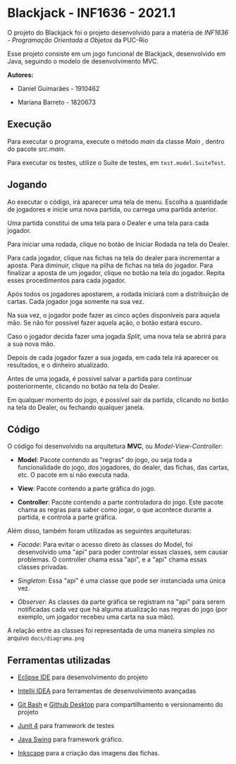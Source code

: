 # Blackjack - INF1636 - 2021.1

O projeto do Blackjack foi o projeto desenvolvido para a matéria de *INF1636 - Programação Orientada a Objetos* da PUC-Rio

Esse projeto consiste em um jogo funcional de Blackjack, desenvolvido em Java, seguindo o modelo de desenvolvimento MVC.

**Autores:** 

* Daniel Guimarães - 1910462

* Mariana Barreto - 1820673

## Execução

Para executar o programa, execute o método *main* da classe *Main* , dentro do pacote *src.main*.

Para executar os testes, utilize o Suite de testes, em ```test.model.SuiteTest```.

## Jogando

Ao executar o código, irá aparecer uma tela de menu. Escolha a quantidade de jogadores e inicie uma nova partida,
ou carrega uma partida anterior.

Uma partida constitui de uma tela para o Dealer e uma tela para cada jogador.

Para iniciar uma rodada, clique no botão de Iniciar Rodada na tela do Dealer.

Para cada jogador, clique nas fichas na tela do dealer para incrementar a aposta. Para diminuir, clique na pilha de fichas
na tela do jogador. Para finalizar a aposta de um jogador, clique no botão na tela do jogador. Repita esses procedimentos para cada jogador.

Após todos os jogadores apostarem, a rodada iniciará com a distribuição de cartas. Cada jogador joga somente na sua vez.

Na sua vez, o jogador pode fazer as cinco ações disponíveis para aquela mão. Se não for possível fazer aquela ação, o botão estará escuro.

Caso o jogador decida fazer uma jogada *Split*, uma nova tela se abrirá para a sua nova mão.

Depois de cada jogador fazer a sua jogada, em cada tela irá aparecer os resultados, e o dinheiro atualizado.

Antes de uma jogada, é possível salvar a partida para continuar posteriormente, clicando no botão na tela do Dealer.

Em qualquer momento do jogo, é possível sair da partida, clicando no botão na tela do Dealer, ou fechando qualquer janela.

## Código

O código foi desenvolvido na arquitetura **MVC**, ou *Model-View-Controller*:

* **Model**: Pacote contendo as "regras" do jogo, ou seja toda a funcionalidade do jogo, dos jogadores, do dealer,
das fichas, das cartas, etc. O pacote em si não executa nada.
  
* **View**: Pacote contendo a parte gráfica do jogo.

* **Controller**: Pacote contendo a parte controladora do jogo. Este pacote chama as regras para saber como jogar, o que
acontece durante a partida, e controla a parte gráfica.
  

Além disso, também foram utilizadas as seguintes arquiteturas:

* *Facade*: Para evitar o acesso direto às classes do Model, foi desenvolvido uma "api" para poder controlar essas classes,
sem causar problemas. O controller chama essa "api", e a "api" chama essas classes privadas.
  
* *Singleton*: Essa "api" é uma classe que pode ser instanciada uma única vez.

* *Observer*: As classes da parte gráfica se registram na "api" para serem notificadas cada vez que há alguma atualização
nas regras do jogo (por exemplo, um jogador recebeu uma carta na sua mão).


A relação entre as classes foi representada de uma maneira simples no arquivo ```docs/diagrama.png```

## Ferramentas utilizadas

* [Eclipse IDE](https://www.eclipse.org/eclipseide/) para desenvolvimento do projeto

* [Intellij IDEA](https://www.jetbrains.com/pt-br/idea/) para ferramentas de desenvolvimento avançadas

* [Git Bash](https://git-scm.com/downloads) e [Github Desktop]() para compartilhamento e versionamento do projeto

* [Junit 4](https://junit.org/junit4/) para framework de testes

* [Java Swing](https://docs.oracle.com/javase/7/docs/api/javax/swing/package-summary.html) para framework gráfico.

* [Inkscape](https://inkscape.org/pt-br/) para a criação das imagens das fichas.